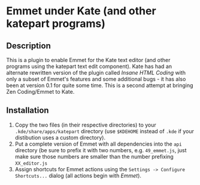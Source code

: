 # Emmet under Kate (and other katepart programs) #

## Description ##

This is a plugin to enable Emmet for the Kate text editor (and other programs using the katepart text edit component). Kate has had an alternate rewritten version of the plugin called _Insane HTML Coding_ with only a subset of Emmet's features and some additional bugs - it has also been at version 0.1 for quite some time. This is a second attempt at bringing Zen Coding/Emmet to Kate.

## Installation ##

1. Copy the two files (in their respective directories) to your `.kde/share/apps/katepart` directory (use `$KDEHOME` instead of `.kde` if your distibution uses a custom directory).
2. Put a complete version of Emmet with all dependencies into the `api` directory (be sure to prefix it with two numbers, e.g. `49_emmet.js`, just make sure those numbers are smaller than the number prefixing `XX_editor.js`
3. Assign shortcuts for Emmet actions using the `Settings -> Configure Shortcuts...` dialog (all actions begin with _Emmet_).